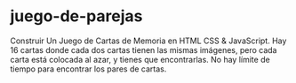 # juego-de-parejas
Construir Un Juego de Cartas de Memoria en HTML CSS & JavaScript. Hay 16 cartas donde cada dos cartas tienen las mismas imágenes, pero cada carta está colocada al azar, y tienes que encontrarlas. No hay límite de tiempo para encontrar los pares de cartas.
